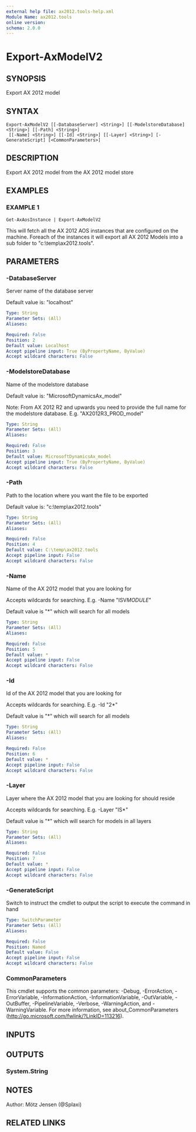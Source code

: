 ```yaml
---
external help file: ax2012.tools-help.xml
Module Name: ax2012.tools
online version:
schema: 2.0.0
---
```


# Export-AxModelV2

## SYNOPSIS
Export AX 2012 model

## SYNTAX

```
Export-AxModelV2 [[-DatabaseServer] <String>] [[-ModelstoreDatabase] <String>] [[-Path] <String>]
 [[-Name] <String>] [[-Id] <String>] [[-Layer] <String>] [-GenerateScript] [<CommonParameters>]
```

## DESCRIPTION
Export AX 2012 model from the AX 2012 model store

## EXAMPLES

### EXAMPLE 1
```
Get-AxAosInstance | Export-AxModelV2
```

This will fetch all the AX 2012 AOS instances that are configured on the machine.
Foreach of the instances it will export all AX 2012 Models into a sub folder to "c:\temp\ax2012.tools".

## PARAMETERS

### -DatabaseServer
Server name of the database server

Default value is: "localhost"

```yaml
Type: String
Parameter Sets: (All)
Aliases:

Required: False
Position: 2
Default value: Localhost
Accept pipeline input: True (ByPropertyName, ByValue)
Accept wildcard characters: False
```

### -ModelstoreDatabase
Name of the modelstore database

Default value is: "MicrosoftDynamicsAx_model"

Note: From AX 2012 R2 and upwards you need to provide the full name for the modelstore database.
E.g.
"AX2012R3_PROD_model"

```yaml
Type: String
Parameter Sets: (All)
Aliases:

Required: False
Position: 3
Default value: MicrosoftDynamicsAx_model
Accept pipeline input: True (ByPropertyName, ByValue)
Accept wildcard characters: False
```

### -Path
Path to the location where you want the file to be exported

Default value is: "c:\temp\ax2012.tools"

```yaml
Type: String
Parameter Sets: (All)
Aliases:

Required: False
Position: 4
Default value: C:\temp\ax2012.tools
Accept pipeline input: False
Accept wildcard characters: False
```

### -Name
Name of the AX 2012 model that you are looking for

Accepts wildcards for searching.
E.g.
-Name "ISV*MODULE*"

Default value is "*" which will search for all models

```yaml
Type: String
Parameter Sets: (All)
Aliases:

Required: False
Position: 5
Default value: *
Accept pipeline input: False
Accept wildcard characters: False
```

### -Id
Id of the AX 2012 model that you are looking for

Accepts wildcards for searching.
E.g.
-Id "2*"

Default value is "*" which will search for all models

```yaml
Type: String
Parameter Sets: (All)
Aliases:

Required: False
Position: 6
Default value: *
Accept pipeline input: False
Accept wildcard characters: False
```

### -Layer
Layer where the AX 2012 model that you are looking for should reside

Accepts wildcards for searching.
E.g.
-Layer "IS*"

Default value is "*" which will search for models in all layers

```yaml
Type: String
Parameter Sets: (All)
Aliases:

Required: False
Position: 7
Default value: *
Accept pipeline input: False
Accept wildcard characters: False
```

### -GenerateScript
Switch to instruct the cmdlet to output the script to execute the command in hand

```yaml
Type: SwitchParameter
Parameter Sets: (All)
Aliases:

Required: False
Position: Named
Default value: False
Accept pipeline input: False
Accept wildcard characters: False
```

### CommonParameters
This cmdlet supports the common parameters: -Debug, -ErrorAction, -ErrorVariable, -InformationAction, -InformationVariable, -OutVariable, -OutBuffer, -PipelineVariable, -Verbose, -WarningAction, and -WarningVariable.
For more information, see about_CommonParameters (http://go.microsoft.com/fwlink/?LinkID=113216).

## INPUTS

## OUTPUTS

### System.String
## NOTES
Author: Mötz Jensen (@Splaxi)

## RELATED LINKS
